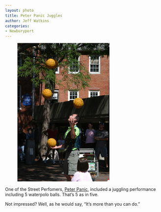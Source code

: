 ```yaml
---
layout: photo
title: Peter Panic Juggles
author: Jeff Watkins
categories:
- Newburyport
---
```


<figure><img class="photo" src="/photos/2005-09-05-14-01-42.jpg"></figure>

One of the Street Perfomers, [Peter Panic][1], included a juggling performance
including 5 waterpolo balls. That’s 5 as in five.

Not impressed? Well, as he would say, “It’s more than you can do.”

   [1]: http://www.peterpanic.com/

